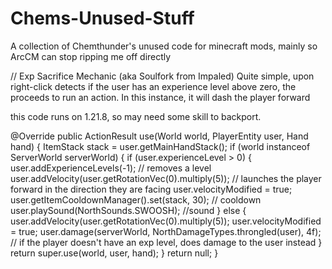 # Chems-Unused-Stuff
A collection of Chemthunder's unused code for minecraft mods, mainly so ArcCM can stop ripping me off directly

// Exp Sacrifice Mechanic (aka Soulfork from Impaled)
Quite simple, upon right-click detects if the user has an experience level above zero, the proceeds to run an action.
In this instance, it will dash the player forward

this code runs on 1.21.8, so may need some skill to backport.

@Override
    public ActionResult use(World world, PlayerEntity user, Hand hand) {
        ItemStack stack = user.getMainHandStack();
        if (world instanceof ServerWorld serverWorld) {
            if (user.experienceLevel > 0) {
                user.addExperienceLevels(-1); // removes a level
                user.addVelocity(user.getRotationVec(0).multiply(5)); // launches the player forward in the direction they are facing
                user.velocityModified = true;
                user.getItemCooldownManager().set(stack, 30); // cooldown
                user.playSound(NorthSounds.SWOOSH); //sound
            } else {
                user.addVelocity(user.getRotationVec(0).multiply(5));
                user.velocityModified = true;
                user.damage(serverWorld, NorthDamageTypes.throngled(user), 4f); // if the player doesn't have an exp level, does damage to the user instead
            }
            return super.use(world, user, hand);
        }
        return null;
    }